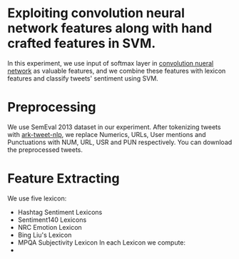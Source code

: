 # Exploiting convolution neural network features along with hand crafted features in SVM.
In this experiment, we use input of softmax layer in [convolution nueral network][1] as valuable features, and we combine these features with lexicon features and classify tweets' sentiment using SVM.

# Preprocessing
We use SemEval 2013 dataset in our experiment. After tokenizing tweets with [ark-tweet-nlp][2], we replace Numerics, URLs, User mentions and Punctuations with NUM, URL, USR and PUN respectively. You can download the preprocessed tweets.

# Feature Extracting
We use five lexicon:
- Hashtag Sentiment Lexicons
- Sentiment140 Lexicons
- NRC Emotion Lexicon
- Bing Liu's Lexicon
- MPQA Subjectivity Lexicon
In each Lexicon we compute:
-

[1]: http://arxiv.org/abs/1408.5882
[2]: http://www.cs.cmu.edu/~ark/TweetNLP/
